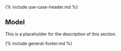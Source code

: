 {% include use-case-header.md %}

<h2 class="no-number">Model</h2>

This is a placeholder for the description of this section.

{% include general-footer.md %}